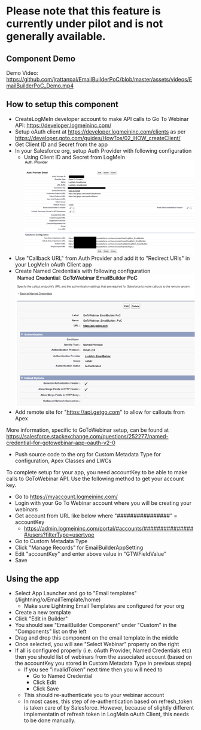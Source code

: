 # Please note that this feature is currently under pilot and is not generally available.

## Component Demo
Demo Video: https://github.com/jrattanpal/EmailBuilderPoC/blob/master/assets/videos/EmailBuilderPoC_Demo.mp4

## How to setup this component

- CreateLogMeIn developer account to make API calls to Go To Webinar API: https://developer.logmeininc.com/
- Setup oAuth client at https://developer.logmeininc.com/clients as per https://developer.goto.com/guides/HowTos/02_HOW_createClient/
- Get Client ID and Secret from the app
- In your Salesforce org, setup Auth Provider with following configuration
  - Using Client ID and Secret from LogMeIn
![Auth Provider](/assets/images/EmailBuilderPoC_AuthProvider.png)
- Use "Callback URL" from Auth Provider and add it to "Redirect URIs" in your LogMeIn oAuth Client app
- Create Named Credentials with following configuration
![Auth Provider](/assets/images/EmailBuilderPoC_NamedCredential.png)
- Add remote site for "https://api.getgo.com" to allow for callouts from Apex


More information, specific to GoToWebinar setup, can be found at https://salesforce.stackexchange.com/questions/252277/named-credential-for-gotowebinar-app-oauth-v2-0

- Push source code to the org for Custom Metadata Type for configuration, Apex Classes and LWCs

To complete setup for your app, you need accountKey to be able to make calls to GoToWebinar API. Use the following method to get your account key.
- Go to https://myaccount.logmeininc.com/
- Login with your Go To Webinar account where you will be creating your webinars
- Get account from URL like below where "################" = accountKey
  - https://admin.logmeininc.com/portal/#accounts/################/users?filterType=usertype
- Go to Custom Metadata Type
- Click "Manage Records" for EmailBuilderAppSetting
- Edit "accountKey" and enter above value in "GTWFieldValue"
- Save



## Using the app

- Select App Launcher and go to "Email templates" (/lightning/o/EmailTemplate/home)
  - Make sure Lightning Email Templates are configured for your org
- Create a new template
- Click "Edit in Builder"
- You should see "EmailBuilder Component" under "Custom" in the "Components" list on the left
- Drag and drop this component on the email template in the middle
- Once selected, you will see "Select Webinar" property on the right
- If all is configured properly (i.e. oAuth Provider, Named Credentials etc) then you should list of webinars from the associated account (based on the accountKey you stored in Custom Metadata Type in previous steps)
  - If you see "invalidToken" next time then you will need to
    - Go to Named Credential
    - Click Edit
    - Click Save
  - This should re-authenticate you to your webinar account
  - In most cases, this step of re-authentication based on refresh_token is taken care of by Salesforce. However, because of slightly different implementatin of refresh token in LogMeIn oAuth Client, this needs to be done manually.

